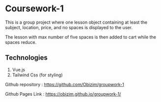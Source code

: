 # Coursework-1

This is a group project where one lesson object containing at least the subject, location, price, and no spaces is displayed to the user.

The lesson with max number of five spaces is then added to cart while the spaces reduce.

## Technologies
1. Vue.js
2. Tailwind Css (for styling)


Github repository : https://github.com/Obizim/groupwork-1

Github Pages Link : https://obizim.github.io/groupwork-1/